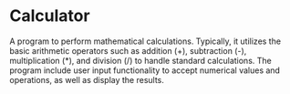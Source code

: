 # Calculator
 A program to perform mathematical calculations. Typically, it utilizes the basic arithmetic operators such as addition (+), subtraction (-), multiplication (*), and division (/) to handle standard calculations. The program include user input functionality to accept numerical values and operations, as well as display the results.
